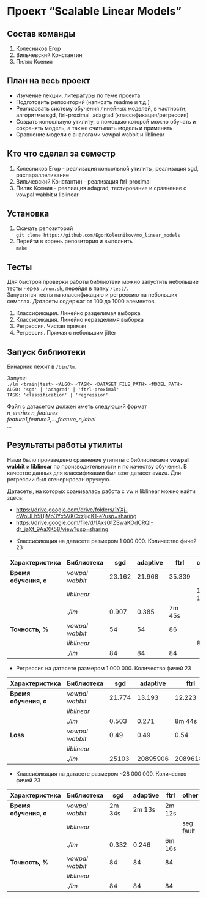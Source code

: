 # Проект “Scalable Linear Models”

## Состав команды
1) Колесников Егор
2) Вильчевский Константин
3) Пиляк Ксения

## План на весь проект
* Изучение лекции, литературы по теме проекта
* Подготовить репозиторий (написать readme и т.д.)
* Реализовать систему обучения линейных моделей, в частности, алгоритмы sgd, ftrl-proximal, adagrad (классификация/регрессия)
* Создать консольную утилиту, с помощью которой можно обучать и сохранять модель, а также считывать модель и применять
* Сравнение модели с аналогами vowpal wabbit и liblinear

## Кто что сделал за семестр
1) Колесников Егор - реализация консольной утилиты, реализация sgd, распараллеливание
2) Вильчевский Константин - реализация ftrl-proximal
3) Пиляк Ксения - реалиация adagrad, тестирование и сравнение с vowpal wabbit и liblinear

## Установка
1) Скачать репозиторий <br>
`git clone https://github.com/EgorKolesnikov/mo_linear_models`
2) Перейти в корень репозитория и выполнить <br>
`make`

## Тесты
Для быстрой проверки работы библиотеки можно запустить небольшие тесты через `./run.sh`, перейдя в папку `/test/`.<br>
Запустятся тесты на классификацию и регрессию на небольших семплах. Датасеты содержат от 100 до 1000 элементов. 
1) Классификация. Линейно разделимая выборка
2) Классификация. Линейно неразделимя выборка
3) Регрессия. Чистая прямая
4) Регрессия. Прямая с небольшим jitter

## Запуск библиотеки
Бинарник лежит в `/bin/lm`. 

Запуск:<br>
`./lm <train|test> <ALGO> <TASK> <DATASET_FILE_PATH> <MODEL_PATH>`<br>
 `ALGO: 'sgd' | 'adagrad' | 'ftrl-proximal'`<br>
 `TASK: 'classification' | 'regression'`

Файл с датасетом должен иметь следующий формат<br>
   _n_entries n_features_<br>
   _feature1,feature2,...,feature_n,label_<br>
   ...

## Результаты работы утилиты
Нами было произведено сравнение утилиты с библиотеками **vowpal wabbit** и **liblinear** 
по производительности и по качеству обучения. В качестве данных для классификации был взят датасет
avazu. Для регрессии был сгенерирован вручную.

Датасеты, на которых сранивалась работа с vw и liblinear можно найти здесь:<br>
- https://drive.google.com/drive/folders/1YXj-cWoULh5UjMo3Yx5VKCxzljigK1-e?usp=sharing
- https://drive.google.com/file/d/1AxsG1ZSwaKOdCRQI-dr_jaXf_9AaXK58/view?usp=sharing


* Классификация на датасете размером 1 000 000. Количество фичей 23<br>

| Характеристика | Библиотека | sgd | adaptive | ftrl | other |
| -------------- | ---------- | --- | -------- | ---- | ---- |
| **Время обучения, с** | _vowpal wabbit_  | 23.162 | 21.968 | 35.339 |
| | _liblinear_  |  | | | 1 m 19 s |
| | _./lm_ | 0.907 | 0.385 | 7m 45s | |
| **Точность, %** | _vowpal wabbit_ | 54 | 54 | 86 | |
| | _liblinear_ | | | | 84 |
| | _./lm_ | 84 | 84 | 84 |  |
* Регрессия на датасете размером 1 000 000. Количество фичей 23<br>

| Характеристика | Библиотека | sgd | adaptive | ftrl | other |
| -------------- | ---------- | --- | -------- | ---- | ---- |
| **Время обучения, с** | _vowpal wabbit_  | 21.774 | 13.193 | 12.223 |
| | _liblinear_  |  | | | 23.083 |
| | _./lm_ | 0.503 | 0.271 | 8m 44s | |
| **Loss** | _vowpal wabbit_ | 0.49 | 0.49 | 0.54 | |
| | _liblinear_ | | | | 0.011 |
| | _./lm_ | 25103 | 20895906 | 20896180 |  |

* Классификация на датасете размером ~28 000 000. Количество фичей 23 

| Характеристика | Библиотека | sgd | adaptive | ftrl | other |
| -------------- | ---------- | --- | -------- | ---- | ---- |
| **Время обучения, с** | _vowpal wabbit_  | 2m 34s | 2m 13s | 2m 12s |
| | _liblinear_  |  | | | seg<br>fault |
| | _./lm_ | 0.332 | 0.246 | 6m 16s | |
| **Точность, %** | _vowpal wabbit_ | 84 | 84 | 84 | |
| | _liblinear_ | | | |  |
| | _./lm_ | 84 | 84 | 84 |  |